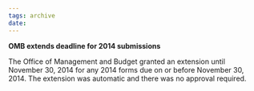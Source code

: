 ```yaml
---
tags: archive
date: 
---
```


**OMB extends deadline for 2014 submissions** 

The Office of Management and Budget granted an extension until November 30, 2014 for any 2014 forms due on or before November 30, 2014. The extension was automatic and there was no approval required.